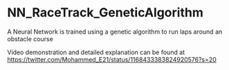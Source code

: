 # NN_RaceTrack_GeneticAlgorithm
A Neural Network is trained using a genetic algorithm to run laps around an obstacle course

Video demonstration and detailed explanation can be found at
https://twitter.com/Mohammed_E21/status/1168433383824920576?s=20
